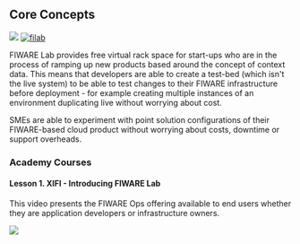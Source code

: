 <h2>Core Concepts</h2>

[![](https://nexus.lab.fiware.org/repository/raw/public/badges/chapters/operations.svg)](https://www.fiware.org/)
[![filab](https://img.shields.io/badge/tag-filab-orange.svg?logo=stackoverflow)](http://stackoverflow.com/questions/tagged/filab)

FIWARE Lab provides free virtual rack space for start-ups who are in the process
of ramping up new products based around the concept of context data. This means
that developers are able to create a test-bed (which isn't the live system) to
be able to test changes to their FIWARE infrastructure before deployment - for
example creating multiple instances of an environment duplicating live without
worrying about cost.

SMEs are able to experiment with point solution configurations of their
FIWARE-based cloud product without worrying about costs, downtime or support
overheads.

<h3>Academy Courses</h3>

<h4>Lesson 1. XIFI - Introducing FIWARE Lab</h4>

This video presents the FIWARE Ops offering available to end users whether they
are application developers or infrastructure owners.

[![](http://img.youtube.com/vi/MXg5L_mjCWE/0.jpg)](https://www.youtube.com/watch?v=MXg5L_mjCWE "FIWARE Lab")
